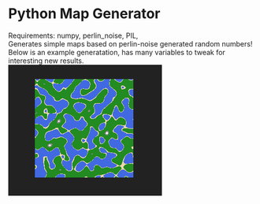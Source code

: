 # Python Map Generator
Requirements: numpy, perlin_noise, PIL,  
Generates simple maps based on perlin-noise generated random numbers!  
Below is an example generatation, has many variables to tweak for interesting new results.  
![Example Image](Example.png)
